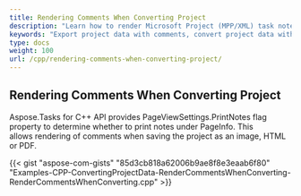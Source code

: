 ```yaml
---
title: Rendering Comments When Converting Project
description: "Learn how to render Microsoft Project (MPP/XML) task notes using Aspose.Tasks for C++."
keywords: "Export project data with comments, convert project data with comments, render comments when exporting project, Aspose.Tasks, C++"
type: docs
weight: 100
url: /cpp/rendering-comments-when-converting-project/
---
```


## **Rendering Comments When Converting Project**
Aspose.Tasks for C++ API provides PageViewSettings.PrintNotes flag property to determine whether to print notes under PageInfo. This allows rendering of comments when saving the project as an image, HTML or PDF.

{{< gist "aspose-com-gists" "85d3cb818a62006b9ae8f8e3eaab6f80" "Examples-CPP-ConvertingProjectData-RenderCommentsWhenConverting-RenderCommentsWhenConverting.cpp" >}}
